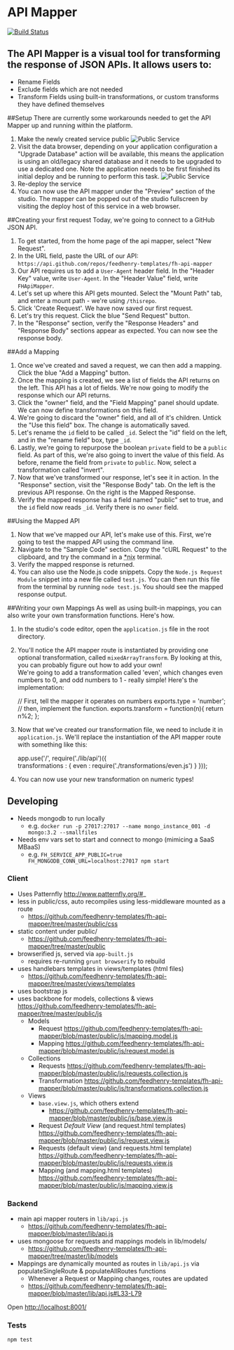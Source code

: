 # API Mapper
[![Build Status](https://travis-ci.org/feedhenry-templates/fh-api-mapper.png?branch=master)](https://travis-ci.org/feedhenry-templates/fh-api-mapper)
## The API Mapper is a visual tool for transforming the response of JSON APIs. It allows users to:

* Rename Fields
* Exclude fields which are not needed
* Transform Fields using built-in transformations, or custom transforms they have defined themselves

##Setup
There are currently some workarounds needed to get the API Mapper up and running within the platform. 

1. Make the newly created service public
![Public Service](https://raw.githubusercontent.com/feedhenry-templates/fh-api-mapper/master/public/images/publicservice.jpg)
2. Visit the data browser, depending on your application configuration a "Upgrade Database" action will be available, this means the application is using an old/legacy shared database and it needs to be upgraded to use a dedicated one. Note the application needs to be first finished its initial deploy and be running to perform this task.
![Public Service](https://raw.githubusercontent.com/feedhenry-templates/fh-api-mapper/master/public/images/databrowser.jpg)
3. Re-deploy the service
4. You can now use the API mapper under the "Preview" section of the studio. The mapper can be popped out of the studio fullscreen by visiting the deploy host of this service in a web browser. 

##Creating your first request
Today, we're going to connect to a GitHub JSON API.

1. To get started, from the home page of the api mapper, select "New Request". 
2. In the URL field, paste the URL of our API: `https://api.github.com/repos/feedhenry-templates/fh-api-mapper`
3. Our API requires us to add a `User-Agent` header field. In the "Header Key" value, write `User-Agent`. In the "Header Value" field, write `FHApiMapper`.
4. Let's set up where this API gets mounted. Select the "Mount Path" tab, and enter a mount path - we're using `/thisrepo`. 
5. Click 'Create Request'. We have now saved our first request.
6. Let's try this request. Click the blue "Send Request" button. 
7. In the "Response" section, verify the "Response Headers" and "Response Body" sections appear as expected. You can now see the response body. 

##Add a Mapping
1. Once we've created and saved a request, we can then add a mapping. Click the blue "Add a Mapping" button. 
2. Once the mapping is created, we see a list of fields the API returns on the left. This API has a lot of fields. We're now going to modify the response which our API returns. 
3. Click the "owner" field, and the "Field Mapping" panel should update. We can now define transformations on this field. 
4. We're going to discard the "owner" field, and all of it's children. Untick the "Use this field" box. The change is automatically saved. 
5. Let's rename the `id` field to be called `_id`. Select the "id" field on the left, and in the "rename field" box, type `_id`. 
6. Lastly, we're going to repurpose the boolean `private` field to be a `public` field. As part of this, we're also going to invert the value of this field. As before, rename the field from `private` to `public`. 
Now, select a transformation called "invert". 
7. Now that we've transformed our response, let's see it in action. In the "Response" section, visit the "Response Body" tab. 
On the left is the previous API response. On the right is the Mapped Response. 
8. Verify the mapped response has a field named "public" set to true, and the `id` field now reads `_id`. Verify there is no `owner` field. 

##Using the Mapped API
1. Now that we've mapped our API, let's make use of this. First, we're going to test the mapped API using the command line. 
2. Navigate to the "Sample Code" section. Copy the "cURL Request" to the clipboard, and try the command in a <abbr title="Unix, Linux or Mac">\*nix</abbr> terminal.
3. Verify the mapped response is returned. 
4. You can also use the Node.js code snippets. Copy the `Node.js Request Module` snippet into a new file called `test.js`. You can then run this file from the terminal by running `node test.js`. You should see the mapped response output. 

##Writing your own Mappings
As well as using built-in mappings, you can also write your own transformation functions. Here's how. 
1. In the studio's code editor, open the `application.js` file in the root directory.
2. You'll notice the API mapper route is instantiated by providing one optional transformation, called `mixedArrayTransform`. By looking at this, you can probably figure out how to add your own!  
We're going to add a transformation called 'even', which changes even numbers to 0, and odd numbers to 1 - really simple! Here's the implementation:
    
    // First, tell the mapper it operates on numbers
    exports.type = 'number';
    // then, implement the function.
    exports.transform = function(n){
      return n%2;
    };
      
3. Now that we've created our transformation file, we need to include it in `application.js`. We'll replace the instantiation of the API mapper route with something like this:
    
    app.use('/', require('./lib/api')({      
      transformations : {
        even : require('./transformations/even.js')
      }
    }));
    
4. You can now use your new transformation on numeric types!

## Developing

- Needs mongodb to run locally
  - e.g. `docker run -p 27017:27017 --name mongo_instance_001 -d mongo:3.2 --smallfiles`
- Needs env vars set to start and connect to mongo (mimicing a SaaS MBaaS)
  - e.g. `FH_SERVICE_APP_PUBLIC=true FH_MONGODB_CONN_URL=localhost:27017 npm start`

### Client
- Uses Patternfly http://www.patternfly.org/#_
- less in public/css, auto recompiles using less-middleware mounted as a route
  - https://github.com/feedhenry-templates/fh-api-mapper/tree/master/public/css
- static content under public/
  - https://github.com/feedhenry-templates/fh-api-mapper/tree/master/public
- browserified js, served via `app-built.js`
  - requires re-running `grunt browserify` to rebuild
- uses handlebars templates in views/templates (html files)
  - https://github.com/feedhenry-templates/fh-api-mapper/tree/master/views/templates
- uses bootstrap js
- uses backbone for models, collections & views https://github.com/feedhenry-templates/fh-api-mapper/tree/master/public/js
  - Models
    - Request https://github.com/feedhenry-templates/fh-api-mapper/blob/master/public/js/mapping.model.js
    - Mapping https://github.com/feedhenry-templates/fh-api-mapper/blob/master/public/js/request.model.js
  - Collections
    - Requests https://github.com/feedhenry-templates/fh-api-mapper/blob/master/public/js/requests.collection.js
    - Transformation https://github.com/feedhenry-templates/fh-api-mapper/blob/master/public/js/transformations.collection.js
  - Views
    - `base.view.js`, which others extend
      - https://github.com/feedhenry-templates/fh-api-mapper/blob/master/public/js/base.view.js
    - Request *Default View* (and request.html templates) https://github.com/feedhenry-templates/fh-api-mapper/blob/master/public/js/request.view.js
    - Requests (default view) (and requests.html template) https://github.com/feedhenry-templates/fh-api-mapper/blob/master/public/js/requests.view.js
    - Mapping (and mapping.html templates) https://github.com/feedhenry-templates/fh-api-mapper/blob/master/public/js/mapping.view.js

### Backend
- main api mapper routers in `lib/api.js`
  - https://github.com/feedhenry-templates/fh-api-mapper/blob/master/lib/api.js
- uses mongoose for requests and mappings models in lib/models/
  - https://github.com/feedhenry-templates/fh-api-mapper/tree/master/lib/models
- Mappings are dynamically mounted as routes in `lib/api.js` via populateSingleRoute & populateAllRoutes functions
  - Whenever a Request or Mapping changes, routes are updated
  - https://github.com/feedhenry-templates/fh-api-mapper/blob/master/lib/api.js#L33-L79

Open [http://localhost:8001/](http://localhost:8001/)

### Tests

```bash
npm test
```
